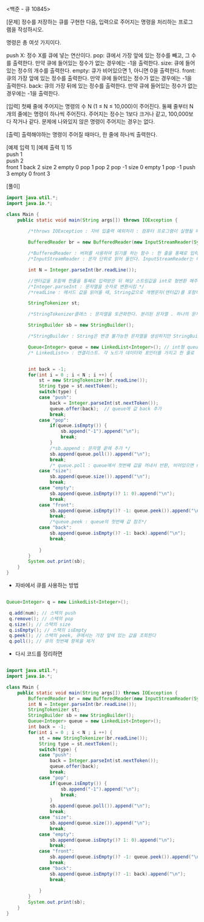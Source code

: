 <백준 - 큐 10845>

[문제]
정수를 저장하는 큐를 구현한 다음, 입력으로 주어지는 명령을 처리하는 프로그램을 작성하시오.

명령은 총 여섯 가지이다.

push X: 정수 X를 큐에 넣는 연산이다.
pop: 큐에서 가장 앞에 있는 정수를 빼고, 그 수를 출력한다. 만약 큐에 들어있는 정수가 없는 경우에는 -1을 출력한다.
size: 큐에 들어있는 정수의 개수를 출력한다.
empty: 큐가 비어있으면 1, 아니면 0을 출력한다.
front: 큐의 가장 앞에 있는 정수를 출력한다. 만약 큐에 들어있는 정수가 없는 경우에는 -1을 출력한다.
back: 큐의 가장 뒤에 있는 정수를 출력한다. 만약 큐에 들어있는 정수가 없는 경우에는 -1을 출력한다.

[입력]
첫째 줄에 주어지는 명령의 수 N (1 ≤ N ≤ 10,000)이 주어진다. 둘째 줄부터 N개의 줄에는 명령이 하나씩 주어진다. 주어지는 정수는 1보다 크거나 같고, 100,000보다 작거나 같다. 문제에 나와있지 않은 명령이 주어지는 경우는 없다.

[출력]
출력해야하는 명령이 주어질 때마다, 한 줄에 하나씩 출력한다.

[예제 입력 1]        [예제 출력 1]
15                 
push 1             
push 2    
front              1 
back               2
size               2
empty              0
pop                1
pop                2
pop                -1
size               0
empty              1
pop                -1
push 3
empty              0
front              3


[풀이]
```java
import java.util.*;
import java.io.*;

class Main {
	public static void main(String args[]) throws IOException { 
		
		/*throws IOException : 자바 입출력 예외처리 : 컴퓨터 프로그램이 실행될 때 언제 어떤 문제가 발생할 지 모르는 일이기 때문에 프로그램을 만들 때는 예외로 발생하는 상황에 대처해야하는데 자바는 입출력할 때 발생할 수 있는 예외에 대해 까다롭게 규정한다. 그래서 입출력을 다루는 메서드에 예외처리가 없으면 컴파일에러가 나기 때문에 예외처리를 해줘야 한다.*/

		BufferedReader br = new BufferedReader(new InputStreamReader(System.in));

		/*BufferedReader : 버퍼를 사용하여 읽기를 하는 함수 : 한 줄을 통째로 입력받는 방법 :속도를 높이기 위해 사용 , 중간에 버퍼를 두어 한번에 묶어 보내는 것이 더 효율적이고 빠른 방법, 멀티 쓰레드 환경에서도 안전하다 , 예외처리 반드시 필요, String으로 리턴 값이 고정되어 있기 때문에, 다른 타입으로 입력받고자 하면 반드시 형변환 필요*/
		/*InputStreamReader : 문자 단위로 읽어 들인다. InputStreamReader는 바이트 단위로 읽어 들이는 InputStream을 통해 입력을 받은 뒤, 문자 단위로 데이터를 변환시키는 중개자 역할을 하는 클래스, InputStream의 단점을 보완해 우리가 입력한 문자 값을 그대로 출력해주는 역할*/

		int N = Integer.parseInt(br.readLine()); 

		//엔터값을 포함해 한줄을 통째로 입력받은 뒤 해당 스트링값을 int로 형변환 해주는 방법
		/*Integer.parseInt : 문자열을 숫자로 변환시킴 */
		/*readLine : 메서드 값을 읽어올 때, String값으로 개행문자(엔터값)를 포함해 한줄을 전부 읽어오는 방식이다.*/

		StringTokenizer st;

		/*StringTokenizer클래스 : 문자열을 토큰화한다. 분리된 문자열 . 하나의 문자열을 여러 개의 토큰으로 분리하는 클래스 . (BufferedReader클래스의 메서드로 입력을 읽어들이면, 라인 단위로 읽어들일 수 밖에 없다. 여기서도 스페이스 기준으로 문자열을 분리할 경우나 필요한 경우가 있을 때, 혹은 BufferedReader클래스가 아니더라도, 컴마로 구분되는 문자열들을 분리한다던가 특정 문자에 따라 문자열을 나누고 싶을때에 StringTokenizer를 이용할 수 있다.)*/

		StringBuilder sb = new StringBuilder();

		/*StringBuilder : String은 변경 불가능한 문자열을 생성하지만 StringBuilder는 변경 가능한 문자열을 만들어 주기 때문에, String을 합치는 작업 시 하나의 대안이 될 수 있다.*/

		Queue<Integer> queue = new LinkedList<Integer>(); // int형 queue 선언
		/* LinkedList<> : 연결리스트. 각 노드가 데이터와 포인터를 가지고 한 줄로 연결되어 있는 방식의 자료구조. 데이터를 담고 있는 노드들이 연결되어 있고, 노드의 포인터가 이전 노드와 다음 노드와의 연결을 담당함.  */


		int back = -1;
		for(int i = 0 ; i < N ; i ++) {
			st = new StringTokenizer(br.readLine());
			String type = st.nextToken();
			switch(type) {
			case "push":
				back = Integer.parseInt(st.nextToken());
				queue.offer(back);	// queue에 값 back 추가
				break;
			case "pop":
				if(queue.isEmpty()) {
					sb.append("-1").append("\n");
					break;
				}
				/*sb.append : 문자열 끝에 추가 */
				sb.append(queue.poll()).append("\n");
				break;
				/* queue.poll : queue에서 첫번째 값을 꺼내서 반환, 비어있으면 null을 반환*/
			case "size":
				sb.append(queue.size()).append("\n");
				break;
			case "empty":
				sb.append(queue.isEmpty()? 1: 0).append("\n");
				break;
			case "front":
				sb.append(queue.isEmpty()? -1: queue.peek()).append("\n");
				break;
				/*queue.peek : queue의 첫번째 값 참조*/
			case "back":
				sb.append(queue.isEmpty()? -1: back).append("\n");
				break;
				
			}
		}
		System.out.print(sb);
	}
}

```

  - 자바에서 큐를 사용하는 방법
  
  ```java

  Queue<Integer> q = new LinkedList<Integer>();

   q.add(num); // 스택의 push
   q.remove(); // 스택의 pop
   q.size(); // 스택의 size
   q.isEmpty(); // 스택의 isEmpty
   q.peek(); // 스택의 peek, 큐에서는 가장 앞에 있는 값을 조회한다 
   q.poll(); // 큐의 첫번째 항목을 제거 

  ```

- 다시 코드를 정리하면 

```java

import java.util.*;
import java.io.*;

class Main {
	public static void main(String args[]) throws IOException {
		BufferedReader br = new BufferedReader(new InputStreamReader(System.in));
		int N = Integer.parseInt(br.readLine());
		StringTokenizer st;
		StringBuilder sb = new StringBuilder();
		Queue<Integer> queue = new LinkedList<Integer>();
		int back = -1;
		for(int i = 0 ; i < N ; i ++) {
			st = new StringTokenizer(br.readLine());
			String type = st.nextToken();
			switch(type) {
			case "push":
				back = Integer.parseInt(st.nextToken());
				queue.offer(back);	
				break;
			case "pop":
				if(queue.isEmpty()) {
					sb.append("-1").append("\n");
					break;
				}
				sb.append(queue.poll()).append("\n");
				break;
			case "size":
				sb.append(queue.size()).append("\n");
				break;
			case "empty":
				sb.append(queue.isEmpty()? 1: 0).append("\n");
				break;
			case "front":
				sb.append(queue.isEmpty()? -1: queue.peek()).append("\n");
				break;
			case "back":
				sb.append(queue.isEmpty()? -1: back).append("\n");
				break;
				
			}
		}
		System.out.print(sb);
	}
}

```







